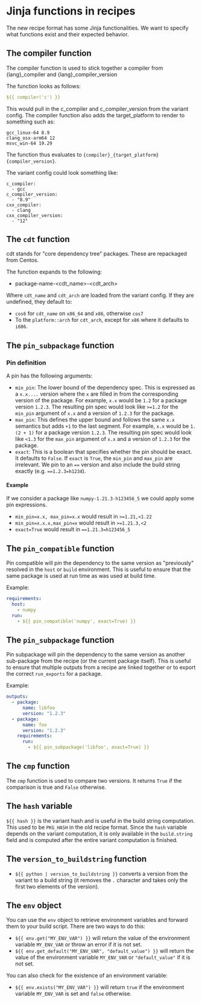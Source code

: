 # Jinja functions in recipes

The new recipe format has some Jinja functionalities. We want to specify what functions exist and their expected behavior.

## The compiler function

The compiler function is used to stick together a compiler from {lang}_compiler and {lang}_compiler_version

The function looks as follows:

```yaml
${{ compiler('c') }}
```

This would pull in the c_compiler and c_compiler_version from the variant config. The compiler function also adds the target_platform to render to something such as:

```
gcc_linux-64 8.9
clang_osx-arm64 12
msvc_win-64 19.29
```

The function thus evaluates to `{compiler}_{target_platform} {compiler_version}`.

The variant config could look something like:

```
c_compiler:
  - gcc
c_compiler_version:
  - "8.9"
cxx_compiler:
  - clang
cxx_compiler_version:
  - "12"
```

## The `cdt` function

cdt stands for "core dependency tree" packages. These are repackaged from Centos.

The function expands to the following: 

- package-name-<cdt_name>-<cdt_arch>

Where `cdt_name` and `cdt_arch` are loaded from the variant config. If they are undefined, they default to:

- `cos6` for `cdt_name` on `x86_64` and `x86`, otherwise `cos7`
- To the `platform::arch` for `cdt_arch`, except for `x86` where it defaults to `i686`.

## The `pin_subpackage` function

### Pin definition

A pin has the following arguments:

- `min_pin`: The lower bound of the dependency spec. This is expressed as a `x.x....` version where the `x` are filled in from the corresponding version of the package. For example, `x.x` would be `1.2` for a package version `1.2.3`. The resulting pin spec would look like `>=1.2` for the `min_pin` argument of `x.x` and a version of `1.2.3` for the package.
- `max_pin`: This defines the upper bound and follows the same `x.x` semantics but adds `+1` to the last segment. For example, `x.x` would be `1.(2 + 1)` for a package version `1.2.3`. The resulting pin spec would look like `<1.3` for the `max_pin` argument of `x.x` and a version of `1.2.3` for the package.
- `exact`: This is a boolean that specifies whether the pin should be exact. It defaults to `False`. If `exact` is `True`, the `min_pin` and `max_pin` are irrelevant. We pin to an `==` version and also include the build string exactly (e.g. `==1.2.3=h1234`).

#### Example

If we consider a package like `numpy-1.21.3-h123456_5` we could apply some pin expressions. 

- `min_pin=x.x, max_pin=x.x` would result in `>=1.21,<1.22`
- `min_pin=x.x.x,max_pin=x` would result in `>=1.21.3,<2`
- `exact=True` would result in `==1.21.3=h123456_5`


## The `pin_compatible` function

Pin compatible will pin the dependency to the same version as "previously" resolved in the `host` or `build` environment. This is useful to ensure that the same package is used at run time as was used at build time.

Example:

```yaml
requirements:
  host:
    - numpy
  run:
    - ${{ pin_compatible('numpy', exact=True) }}
```

## The `pin_subpackage` function

Pin subpackage will pin the dependency to the same version as another sub-package from the recipe (or the current package itself).
This is useful to ensure that multiple outputs from a recipe are linked together or to export the correct `run_exports` for a package.

Example:

```yaml
outputs:
  - package:
      name: libfoo
      version: "1.2.3"
  - package:
      name: foo
      version: "1.2.3"
    requirements:
      run:
        - ${{ pin_subpackage('libfoo', exact=True) }}
```

## The `cmp` function

The `cmp` function is used to compare two versions. It returns `True` if the comparison is true and `False` otherwise.

## The `hash` variable

`${{ hash }}` is the variant hash and is useful in the build string computation. This used to be `PKG_HASH` in the old recipe format. Since the `hash` variable depends on the variant computation, it is only available in the `build.string` field and is computed after the entire variant computation is finished.

## The `version_to_buildstring` function

- `${{ python | version_to_buildstring }}` converts a version from the variant to a build string (it removes the `.` character and takes only the first two elements of the version).

## The `env` object

You can use the `env` object to retrieve environment variables and forward them to your build script. There are two ways to do this:

- `${{ env.get("MY_ENV_VAR") }}` will return the value of the environment variable `MY_ENV_VAR` or throw an error if it is not set.
- `${{ env.get_default("MY_ENV_VAR", "default_value") }}` will return the value of the environment variable `MY_ENV_VAR` or `"default_value"` if it is not set.

You can also check for the existence of an environment variable:

- `${{ env.exists("MY_ENV_VAR") }}` will return `true` if the environment variable `MY_ENV_VAR` is set and `false` otherwise.
